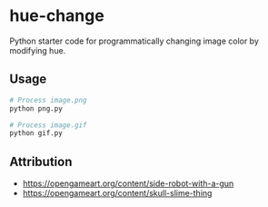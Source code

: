 # hue-change

Python starter code for programmatically changing image color by modifying hue.


## Usage

```bash
# Process image.png
python png.py
```

```bash
# Process image.gif
python gif.py
```


## Attribution

- https://opengameart.org/content/side-robot-with-a-gun
- https://opengameart.org/content/skull-slime-thing
